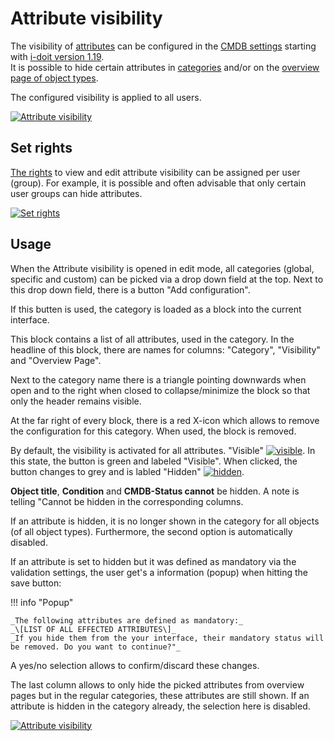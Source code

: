 # Attribute visibility

The visibility of [attributes](./attribute-fields.md) can be configured in the [CMDB settings](../system-administration/administration/data-view/hide-attributes.md) starting with [i-doit version 1.19](../version-history/release-notes/release-notes-1.19.md).<br>
It is possible to hide certain attributes in [categories](./categories-and-attributes.md) and/or on the [overview page of object types](./object-types.md).

The configured visibility is applied to all users.

[![Attribute visibility](../assets/images/en/basics/attribute-visibility/1-av.png)](../assets/images/en/basics/attribute-visibility/1-av.png)

## Set rights

[The rights](../efficient-documentation/rights-management/index.md) to view and edit attribute visibility can be assigned per user (group). For example, it is possible and often advisable that only certain user groups can hide attributes.

[![Set rights](../assets/images/en/basics/attribute-visibility/2-av.png)](../assets/images/en/basics/attribute-visibility/2-av.png)

## Usage

When the Attribute visibility is opened in edit mode, all categories (global, specific and custom) can be picked via a drop down field at the top. Next to this drop down field, there is a button "Add configuration".

If this butten is used, the category is loaded as a block into the current interface.

This block contains a list of all attributes, used in the category. In the headline of this block, there are names for columns: "Category", "Visibility" and "Overview Page".

Next to the category name there is a triangle pointing downwards when open and to the right when closed to collapse/minimize the block so that only the header remains visible.

At the far right of every block, there is a red X-icon which allows to remove the configuration for this category. When used, the block is removed.

By default, the visibility is activated for all attributes. "Visible" [![visible](../assets/images/en/basics/attribute-visibility/3-av.png)](../assets/images/en/basics/attribute-visibility/3-av.png). In this state, the button is green and labeled "Visible". When clicked, the button changes to grey and is labled "Hidden" [![hidden](../assets/images/en/basics/attribute-visibility/4-av.png)](../assets/images/en/basics/attribute-visibility/4-av.png).

**Object title**, **Condition** and **CMDB-Status cannot** be hidden. A note is telling "Cannot be hidden in the corresponding columns.

If an attribute is hidden, it is no longer shown in the category for all objects (of all object types). Furthermore, the second option is automatically disabled.

If an attribute is set to hidden but it was defined as mandatory via the validation settings, the user get's a information (popup) when hitting the save button:

!!! info "Popup"

    _The following attributes are defined as mandatory:_
    _\[LIST OF ALL EFFECTED ATTRIBUTES\]_
    _If you hide them from the your interface, their mandatory status will be removed. Do you want to continue?"_

A yes/no selection allows to confirm/discard these changes.

The last column allows to only hide the picked attributes from overview pages but in the regular categories, these attributes are still shown. If an attribute is hidden in the category already, the selection here is disabled.

[![Attribute visibility](../assets/images/en/basics/attribute-visibility/5-av.png)](../assets/images/en/basics/attribute-visibility/5-av.png)
